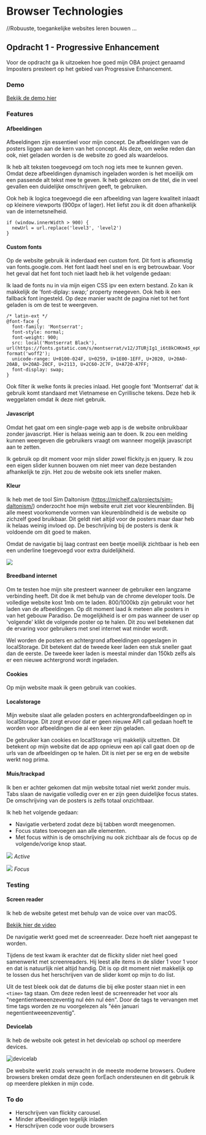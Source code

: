 # Browser Technologies

//Robuuste, toegankelijke websites leren bouwen …

## Opdracht 1 - Progressive Enhancement

Voor de opdracht ga ik uitzoeken hoe goed mijn OBA project genaamd Imposters presteert op het gebied van Progressive Enhancement.

### Demo

[Bekijk de demo hier](http://netjs.nl/imposters/)

### Features

#### Afbeeldingen

Afbeeldingen zijn essentieel voor mijn concept. De afbeeldingen van de posters liggen aan de kern van het concept. Als deze, om welke reden dan ook, niet geladen worden is de website zo goed als waardeloos.

Ik heb alt teksten toegevoegd om toch nog iets mee te kunnen geven. Omdat deze afbeeldingen dynamisch ingeladen worden is het moeilijk om een passende alt tekst mee te geven. Ik heb gekozen om de titel, die in veel gevallen een duidelijke omschrijven geeft, te gebruiken.

Ook heb ik logica toegevoegd die een afbeelding van lagere kwaliteit inlaadt op kleinere viewports (900px of lager). Het liefst zou ik dit doen afhankelijk van de internetsnelheid.

```
if (window.innerWidth > 900) {
  newUrl = url.replace('level3', 'level2')
}
```

#### Custom fonts

Op de website gebruik ik inderdaad een custom font. Dit font is afkomstig van fonts.google.com. Het font laadt heel snel en is erg betrouwbaar. Voor het geval dat het font toch niet laadt heb ik het volgende gedaan:

Ik laad de fonts nu in via mijn eigen CSS ipv een extern bestand. Zo kan ik makkelijk de 'font-diplay: swap;' property meegeven. Ook heb ik een fallback font ingesteld. Op deze manier wacht de pagina niet tot het font geladen is om de test te weergeven.

```
/* latin-ext */
@font-face {
  font-family: 'Montserrat';
  font-style: normal;
  font-weight: 900;
  src: local('Montserrat Black'), url(https://fonts.gstatic.com/s/montserrat/v12/JTURjIg1_i6t8kCHKm45_epG3gfD_vx3rCubqg.woff2) format('woff2');
  unicode-range: U+0100-024F, U+0259, U+1E00-1EFF, U+2020, U+20A0-20AB, U+20AD-20CF, U+2113, U+2C60-2C7F, U+A720-A7FF;
  font-display: swap;
}
```

Ook filter ik welke fonts ik precies inlaad. Het google font 'Montserrat' dat ik gebruik komt standaard met Vietnamese en Cyrillische tekens. Deze heb ik weggelaten omdat ik deze niet gebruik.

#### Javascript

Omdat het gaat om een single-page web app is de website onbruikbaar zonder javascript. Hier is helaas weinig aan te doen. Ik zou een melding kunnen weergeven die gebruikers vraagt om wanneer mogelijk javascript aan te zetten.

Ik gebruik op dit moment voor mijn slider zowel flickity.js en jquery. Ik zou een eigen slider kunnen bouwen om niet meer van deze bestanden afhankelijk te zijn. Het zou de website ook iets sneller maken.

#### Kleur

Ik heb met de tool Sim Daltonism (https://michelf.ca/projects/sim-daltonism/) onderzocht hoe mijn website eruit ziet voor kleurenblinden. Bij alle meest voorkomende vormen van kleurenblindheid is de website op zichzelf goed bruikbaar. Dit geldt niet altijd voor de posters maar daar heb ik helaas weinig invloed op. De beschrijving bij de posters is denk ik voldoende om dit goed te maken.

Omdat de navigatie bij laag contrast een beetje moeilijk zichtbaar is heb een een underline toegevoegd voor extra duidelijkheid.

![](https://github.com/hackshackshacks/browser-technologies/blob/master/opdracht1/Screen%20Shot%202018-03-15%20at%2023.58.57.png?raw=true)

#### Breedband internet

Om te testen hoe mijn site presteert wanneer de gebruiker een langzame verbinding heeft. Dit doe ik met behulp van de chrome developer tools. De volledige website kost 1mb om te laden. 800/1000kb zijn gebruikt voor het laden van de afbeeldingen. Op dit moment laad ik meteen alle posters in van het gebouw Paradiso. De mogelijkheid is er om pas wanneer de user op 'volgende' klikt de volgende poster op te halen. Dit zou wel betekenen dat de ervaring voor gebruikers met snel internet wat minder wordt.

Wel worden de posters en achtergrond afbeeldingen opgeslagen in localStorage. Dit betekent dat de tweede keer laden een stuk sneller gaat dan de eerste. De tweede keer laden is meestal minder dan 150kb zelfs als er een nieuwe achtergrond wordt ingeladen.

#### Cookies

Op mijn website maak ik geen gebruik van cookies.

#### Localstorage

Mijn website slaat alle geladen posters en achtergrondafbeeldingen op in localStorage. Dit zorgt ervoor dat er geen nieuwe API call gedaan hoeft te worden voor afbeeldingen die al een keer zijn geladen.

De gebruiker kan cookies en localStorage vrij makkelijk uitzetten. Dit betekent op mijn website dat de app opnieuw een api call gaat doen op de urls van de afbeeldingen op te halen. Dit is niet per se erg en de website werkt nog prima.

#### Muis/trackpad

Ik ben er achter gekomen dat mijn website totaal niet werkt zonder muis. Tabs slaan de navigatie volledig over en er zijn geen duidelijke focus states. De omschrijving van de posters is zelfs totaal onzichtbaar.

Ik heb het volgende gedaan:

* Navigatie verbeterd zodat deze bij tabben wordt meegenomen.
* Focus states toevoegen aan alle elementen.
* Met focus within is de omschrijving nu ook zichtbaar als de focus op de volgende/vorige knop staat.

![](https://github.com/hackshackshacks/browser-technologies/blob/master/opdracht1/Screen%20Shot%202018-03-15%20at%2023.58.57.png?raw=true)
_Active_

![](https://github.com/hackshackshacks/browser-technologies/blob/master/opdracht1/Screen%20Shot%202018-03-16%20at%2000.13.08.png?raw=true)
_Focus_

### Testing

#### Screen reader

Ik heb de website getest met behulp van de voice over van macOS.

[Bekijk hier de video](https://vimeo.com/271560844)

De navigatie werkt goed met de screenreader. Deze hoeft niet aangepast te worden.

Tijdens de test kwam ik erachter dat de flickity slider niet heel goed samenwerkt met screenreaders. Hij leest alle items in de slider 1 voor 1 voor en dat is natuurlijk niet altijd handig. Dit is op dit moment niet makkelijk op te lossen dus het herschrijven van de slider komt op mijn to do list.

Uit de test bleek ook dat de datums die bij elke poster staan niet in een `<time>` tag staan. Om deze reden leest de screenreader het voor als "negentientweeenzeventig nul één nul één". Door de tags te vervangen met time tags worden ze nu voorgelezen als "één januari negentientweeenzeventig".

#### Devicelab

Ik heb de website ook getest in het devicelab op school op meerdere devices.

![devicelab](https://github.com/hackshackshacks/browser-technologies/blob/master/oba/readme_images/devicelab.png?raw=true)

De website werkt zoals verwacht in de meeste moderne browsers. Oudere browsers breken omdat deze geen forEach ondersteunen en dit gebruik ik op meerdere plekken in mijn code.

### To do

* Herschrijven van flickity carousel.
* Minder afbeeldingen tegelijk inladen
* Herschrijven code voor oude browsers
